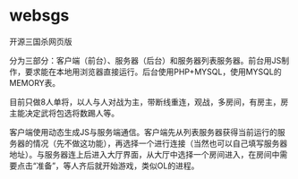 websgs
======

开源三国杀网页版

分为三部分：客户端（前台）、服务器（后台）和服务器列表服务器。前台用JS制作，要求能在本地用浏览器直接运行。后台使用PHP+MYSQL，使用MYSQL的MEMORY表。

目前只做8人单将，以人与人对战为主，带断线重连，观战，多房间，有房主，房主能决定武将包选将数踢人等。

客户端使用动态生成JS与服务端通信。客户端先从列表服务器获得当前运行的服务器的情况（先不做这功能），再选择一个进行连接（当然也可以自己填写服务器地址）。与服务器连上后进入大厅界面，从大厅中选择一个房间进入，在房间中需要点击“准备”，等人齐后就开始游戏，类似OL的进程。
